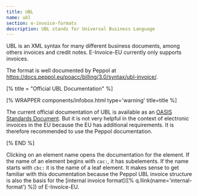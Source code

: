 ```yaml
---
title: UBL
name: ubl
section: e-invoice-formats
description: UBL stands for Universal Business Language
---
```


UBL is an XML syntax for many different business documents, among others
invoices and credit notes. E-Invoice-EU currently only supports invoices.

The format is well documented by Peppol at
https://docs.peppol.eu/poacc/billing/3.0/syntax/ubl-invoice/.

[% title = "Official UBL Documentation" %]

<!--qgoda-no-xgettext-->

[% WRAPPER components/infobox.html
type='warning' title=title %]

<!--/qgoda-no-xgettext-->

The current official documentation of UBL is available as an <a
href="http://docs.oasis-open.org/ubl/UBL-2.1.html">OASIS Standards
Document</a>. But it is not very
helpful in the context of electronic invoices in the EU because the EU has
additional requirements. It is therefore recommended to use the Peppol
documentation.

<!--qgoda-no-xgettext-->

[% END %]

<!--/qgoda-no-xgettext-->

Clicking on an element name opens the documentation for the element. If the name
of an element begins with `cac:`, it has subelements. If the name starts with
`cbc:` it is the name of a leaf element. It makes sense to get familiar with
this documentation because the Peppol UBL invoice structure is also the basis
for the [internal invoice format]([% q.llink(name='internal-format') %]) of E-Invoice-EU.
